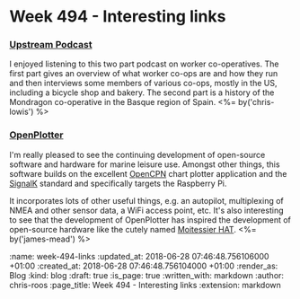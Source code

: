 Week 494 - Interesting links
============================

### [Upstream Podcast](https://www.upstreampodcast.org/workercoops1)

I enjoyed listening to this two part podcast on worker co-operatives. The first part gives an overview of what worker co-ops are and how they run and then interviews some members of various co-ops, mostly in the US, including a bicycle shop and bakery. The second part is a history of the Mondragon co-operative in the Basque region of Spain. <%= by('chris-lowis') %>


### [OpenPlotter](http://www.sailoog.com/openplotter)

I'm really pleased to see the continuing development of open-source software and hardware for marine leisure use. Amongst other things, this software builds on the excellent [OpenCPN][] chart plotter application and the [SignalK][] standard and specifically targets the Raspberry Pi.

It incorporates lots of other useful things, e.g. an autopilot, multiplexing of NMEA and other sensor data, a WiFi access point, etc. It's also interesting to see that the development of OpenPlotter has inspired the development of open-source hardware like the cutely named [Moitessier HAT][]. <%= by('james-mead') %>

[OpenCPN]: https://opencpn.org/
[SignalK]: http://signalk.org/
[Moitessier HAT]: https://www.rooco.eu/products/moitessier-hat-marine-navigation-raspberry-pi-openplotter/


:name: week-494-links
:updated_at: 2018-06-28 07:46:48.756106000 +01:00
:created_at: 2018-06-28 07:46:48.756104000 +01:00
:render_as: Blog
:kind: blog
:draft: true
:is_page: true
:written_with: markdown
:author: chris-roos
:page_title: Week 494 - Interesting links
:extension: markdown
